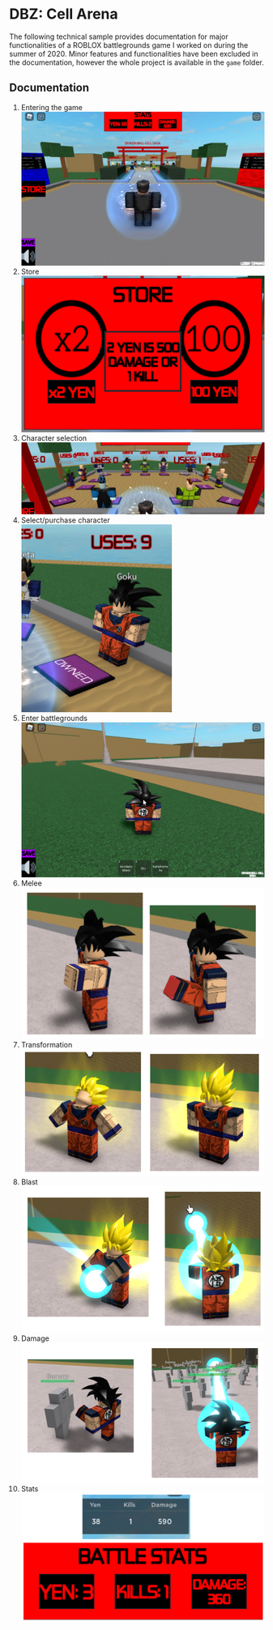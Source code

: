 # DBZ: Cell Arena

The following technical sample provides documentation for major functionalities of a ROBLOX battlegrounds game I worked on during the summer of 2020. Minor features and functionalities have been excluded in the documentation, however the whole project is available in the `game` folder.

## Documentation

1. Entering the game <br />
    ![entering-the-game](/img/entering-the-game.png)
2. Store <br />
    ![store](/img/store.png)
3. Character selection <br />
    ![character-selection](/img/character-selection.png)
4. Select/purchase character <br />
    ![select-character](/img/select-character.png)
5. Enter battlegrounds <br />
    ![spawn-character](/img/spawn-character.png)
6. Melee <br />
    ![melee](/img/melee.png)
7. Transformation <br />
    ![transform](/img/transform.png)
8. Blast <br />
    ![blast](/img/blast.png)
9. Damage <br />
    ![damage](/img/damage.png)
10. Stats <br />
    ![stats](/img/stats.png)